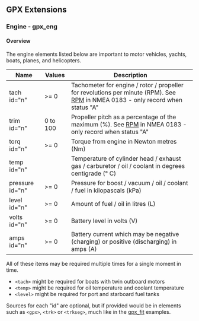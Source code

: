## GPX Extensions

### Engine - gpx_eng

#### Overview

The engine elements listed below are important to motor vehicles, yachts, boats, planes, and helicopters.

| Name            | Values   | Description                                                  |
| --------------- | -------- | ------------------------------------------------------------ |
| tach id="n"     | >= 0     | Tachometer for engine / rotor / propeller for revolutions per minute (RPM). See [RPM](https://gpsd.gitlab.io/gpsd/NMEA.html#_rpm_revolutions) in NMEA 0183 - only record when status "A" |
| trim id="n"     | 0 to 100 | Propeller pitch as a percentage of the maximum (%). See [RPM](https://gpsd.gitlab.io/gpsd/NMEA.html#_rpm_revolutions) in NMEA 0183 - only record when status "A" |
| torq id="n"     | >= 0     | Torque from engine in Newton metres (Nm)                     |
| temp id="n"     |          | Temperature of cylinder head / exhaust gas / carburetor / oil / coolant in degrees centigrade (° C) |
| pressure id="n" | >= 0     | Pressure for boost / vacuum / oil / coolant / fuel in kilopascals (kPa) |
| level id="n"    | >= 0     | Amount of fuel / oil in litres (L)                           |
| volts id="n"    | >= 0     | Battery level in volts (V)                                   |
| amps id="n"     | >= 0     | Battery current which may be negative (charging) or positive (discharging) in amps (A) |

All of these items may be required multiple times for a single moment in time.

- `<tach>` might be required for boats with twin outboard motors
- `<temp>` might be required for oil temperature and coolant temperature
- `<level>` might be required for port and starboard fuel tanks

Sources for each "id" are optional, but if provided would be in elements such as `<gpx>`, `<trk>` or `<trkseg>`, much like in the [gpx_fit](../gpx_fit/README.md) examples.
